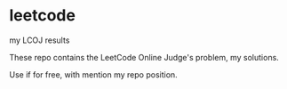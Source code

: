 # leetcode
my LCOJ results

These repo contains the LeetCode Online Judge's problem, my solutions.

Use if for free, with mention my repo position.

